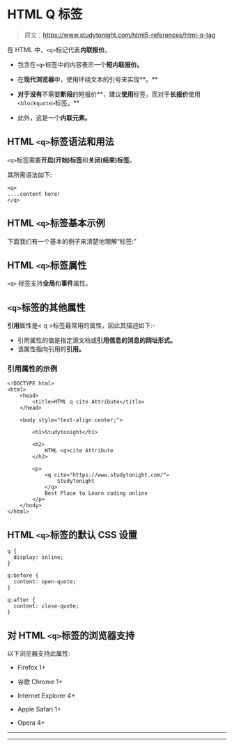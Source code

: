 # HTML Q 标签

> 原文：<https://www.studytonight.com/html5-references/html-q-tag>

在 HTML 中，`<q>`标记代表**内联报价**。

*   包含在`<q>`标签中的内容表示一个**短内联报价。**

*   在**现代浏览器**中，使用环绕文本的引号来实现**。**

*   **对于没有**不需要**断段**的短报价**，建议**使用**标签，而对于**长报价**使用 `<blockquote>`标签。**

*   此外，这是一个**内联元素。**

## HTML `<q>`标签语法和用法

`<q>`标签需要**开启(开始)标签**和**关闭(结束)标签**。

其所需语法如下:

```
<q>
....content here!
</q> 
```

## HTML `<q>`标签基本示例

下面我们有一个基本的例子来清楚地理解<q>标签:</q>

## HTML `<q>`标签属性

`<q>` 标签支持**全局**和**事件**属性。

## `<q>`标签的其他属性

**引用**属性是< q >标签最常用的属性，因此其描述如下:-

*   引用属性的值是指定源文档或**引用信息的消息的网址形式。**
*   该属性指向引用的**引用。**

### 引用属性的示例

```
<!DOCTYPE html> 
<html>  
    <head>  
        <title>HTML q cite Attribute</title>  
    </head>  

    <body style="text-align:center;">  

        <h1>Studytonight</h1> 

        <h2> 
            HTML <q>cite Attribute  
        </h2> 

        <p> 
            <q cite="https://www.studytonight.com/"> 
                StudyTonight 
            </q>  
            Best Place to Learn coding online 
        </p>  
    </body>  
</html> 
```

## HTML `<q>`标签的默认 CSS 设置

```
q {
  display: inline;
}

q:before {
  content: open-quote;
}

q:after {
  content: close-quote;
} 
```

## 对 HTML `<q>`标签的浏览器支持

以下浏览器支持此属性:

*   Firefox 1+

*   谷歌 Chrome 1+

*   Internet Explorer 4+

*   Apple Safari 1+

*   Opera 4+

* * *

* * *